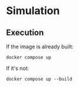 # Simulation

## Execution

If the image is already built:

```shell
docker compose up
```

If it's not:

```shell
docker compose up --build
```
